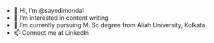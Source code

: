 - 👋 Hi, I’m @sayedimondal
- 👀 I’m interested in content writing
- 🌱 I’m currently pursuing M. Sc degree from Aliah University, Kolkata. 
- 📫 Connect me at LinkedIn

<!---
sayedimondal/sayedimondal is a ✨ special ✨ repository because its `README.md` (this file) appears on your GitHub profile.
You can click the Preview link to take a look at your changes.
--->
